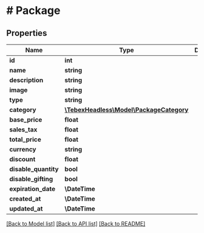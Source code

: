 # # Package

## Properties

Name | Type | Description | Notes
------------ | ------------- | ------------- | -------------
**id** | **int** |  | [optional]
**name** | **string** |  | [optional]
**description** | **string** |  | [optional]
**image** | **string** |  | [optional]
**type** | **string** |  | [optional]
**category** | [**\TebexHeadless\Model\PackageCategory**](PackageCategory.md) |  | [optional]
**base_price** | **float** |  | [optional]
**sales_tax** | **float** |  | [optional]
**total_price** | **float** |  | [optional]
**currency** | **string** |  | [optional]
**discount** | **float** |  | [optional]
**disable_quantity** | **bool** |  | [optional]
**disable_gifting** | **bool** |  | [optional]
**expiration_date** | **\DateTime** |  | [optional]
**created_at** | **\DateTime** |  | [optional]
**updated_at** | **\DateTime** |  | [optional]

[[Back to Model list]](../../README.md#models) [[Back to API list]](../../README.md#endpoints) [[Back to README]](../../README.md)

